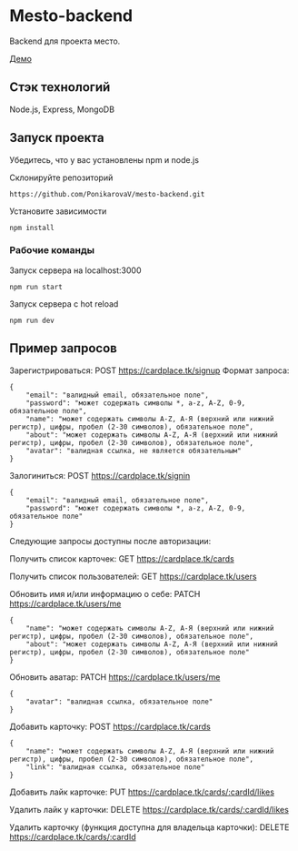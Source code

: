 # Mesto-backend

Backend для проекта место.

[Демо](https://cardplace.tk/)

## Стэк технологий

Node.js, Express, MongoDB

## Запуск проекта

Убедитесь, что у вас установлены npm и node.js

Склонируйте репозиторий
```
https://github.com/PonikarovaV/mesto-backend.git
```
Установите зависимости
```
npm install
```

### Рабочие команды
Запуск сервера на localhost:3000
```
npm run start
```
Запуск сервера с hot reload
```
npm run dev
```

## Пример запросов

Зарегистрироваться:
POST https://cardplace.tk/signup
Формат запроса:
```
{
    "email": "валидный email, обязательное поле",
    "password": "может содержать символы *, a-z, A-Z, 0-9, обязательное поле",
    "name": "может содержать символы A-Z, А-Я (верхний или нижний регистр), цифры, пробел (2-30 символов), обязательное поле",
    "about": "может содержать символы A-Z, А-Я (верхний или нижний регистр), цифры, пробел (2-30 символов), обязательное поле",
    "avatar": "валидная ссылка, не является обязательным"
}
```

Залогиниться:
POST https://cardplace.tk/signin
```
{
    "email": "валидный email, обязательное поле",
    "password": "может содержать символы *, a-z, A-Z, 0-9, обязательное поле"
}
```

Следующие запросы доступны после авторизации:

Получить список карточек:
GET https://cardplace.tk/cards

Получить список пользователей:
GET https://cardplace.tk/users

Обновить имя и/или информацию о себе:
PATCH https://cardplace.tk/users/me
```
{
    "name": "может содержать символы A-Z, А-Я (верхний или нижний регистр), цифры, пробел (2-30 символов), обязательное поле",
    "about": "может содержать символы A-Z, А-Я (верхний или нижний регистр), цифры, пробел (2-30 символов), обязательное поле"
}
```

Обновить аватар:
PATCH https://cardplace.tk/users/me
```
{
    "avatar": "валидная ссылка, обязательное поле"
}
```

Добавить карточку:
POST https://cardplace.tk/cards
```
{
    "name": "может содержать символы A-Z, А-Я (верхний или нижний регистр), цифры, пробел (2-30 символов), обязательное поле",
    "link": "валидная ссылка, обязательное поле"
}
```

Добавить лайк карточке:
PUT https://cardplace.tk/cards/:cardId/likes

Удалить лайк у карточки:
DELETE https://cardplace.tk/cards/:cardId/likes

Удалить карточку (функция доступна для владельца карточки):
DELETE https://cardplace.tk/cards/:cardId
